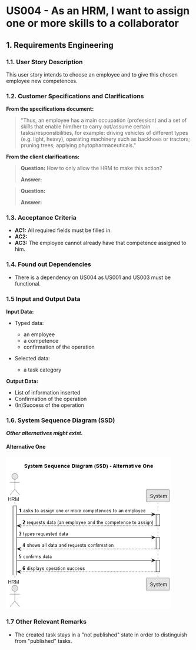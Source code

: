 # US004 -  As an HRM, I want to assign one or more skills to a collaborator


## 1. Requirements Engineering

### 1.1. User Story Description

This user story intends to choose an employee and to give this chosen employee new competences.

### 1.2. Customer Specifications and Clarifications 

**From the specifications document:**

>	"Thus, an employee has a main occupation (profession) and a set of skills that enable him/her to carry out/assume certain tasks/responsibilities, for example: driving vehicles of different types (e.g. light, heavy), operating machinery such as backhoes or tractors; pruning trees; applying phytopharmaceuticals." 

**From the client clarifications:**

> **Question:** How to only allow the HRM to make this action?
>
> **Answer:** 

> **Question:** 
> 
> **Answer:**
> 
### 1.3. Acceptance Criteria

* **AC1:** All required fields must be filled in.
* **AC2:** 
* **AC3:** The employee cannot already have that competence assigned to him.

### 1.4. Found out Dependencies

* There is a dependency on US004 as US001 and US003 must be functional.

### 1.5 Input and Output Data

**Input Data:**

* Typed data:
    * an employee
    * a competence
    * confirmation of the operation
	
* Selected data:
    * a task category 

**Output Data:**

* List of information inserted
* Confirmation of the operation
* (In)Success of the operation

### 1.6. System Sequence Diagram (SSD)

**_Other alternatives might exist._**

#### Alternative One

![us004-system-sequence-diagram-alternative-one-System_Sequence_Diagram__SSD____Alternative_One.png](svg%2Fus004-system-sequence-diagram-alternative-one-System_Sequence_Diagram__SSD____Alternative_One.png)

### 1.7 Other Relevant Remarks

* The created task stays in a "not published" state in order to distinguish from "published" tasks.